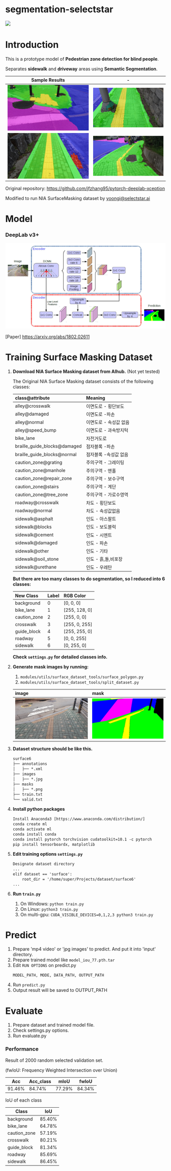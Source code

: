 # segmentation-selectstar

![](https://media.giphy.com/media/S7KnEAj0ZYpXeDLLuJ/giphy.gif)

# Introduction

This is a prototype model of **Pedestrian zone detection for blind people**.

Separates **sidewalk** and **driveway** areas using **Semantic Segmentation**.

Sample Results | -
--- | ---
![](docs/imgs/MP_SEL_SUR_001453_out.jpg) | ![](docs/imgs/MP_SEL_SUR_001456_out.jpg)
![](docs/imgs/MP_SEL_SUR_001503_out.jpg) | ![](docs/imgs/MP_SEL_SUR_001563_out.jpg)

Original repository: https://github.com/jfzhang95/pytorch-deeplab-xception

Modified to run NIA SurfaceMasking dataset by yoongi@selectstar.ai


# Model

### DeepLab v3+
![](docs/imgs/deeplabv3p.jpg)

[Paper] https://arxiv.org/abs/1802.02611


# Training Surface Masking Dataset

1. **Download NIA Surface Masking dataset from AIhub.** (Not yet tested)

    The Original NIA Surface Masking dataset consists of the following classes:
    
    class@attribute | Meaning
    --- | ---
    alley@crosswalk|이면도로 - 횡단보도
    alley@damaged|이면도로 -파손
    alley@normal|이면도로 - 속성값 없음
    alley@speed_bump|이면도로 - 과속방지턱
    bike_lane|자전거도로
    braille_guide_blocks@damaged|점자블록 -파손
    braille_guide_blocks@normal|점자블록 -속성값 없음
    caution_zone@grating|주의구역 - 그레이팅
    caution_zone@manhole|주의구역 - 맨홀
    caution_zone@repair_zone|주의구역 - 보수구역
    caution_zone@stairs|주의구역 - 계단
    caution_zone@tree_zone|주의구역 - 가로수영역
    roadway@crosswalk|차도 - 횡단보도
    roadway@normal|차도 - 속성값없음
    sidewalk@asphalt|인도 - 아스팔트
    sidewalk@blocks|인도 - 보도블럭
    sidewalk@cement|인도 - 시멘트
    sidewalk@damaged|인도 - 파손
    sidewalk@other|인도 - 기타
    sidewalk@soil_stone|인도 - 흙,돌,비포장
    sidewalk@urethane|인도 - 우레탄
    
    **But there are too many classes to do segmentation, so I reduced into 6 classes:**
    
    New Class | Label | RGB Color
    --- | --- | ---
    background|0|[0, 0, 0]
    bike_lane|1|[255, 128, 0]
    caution_zone|2|[255, 0, 0]
    crosswalk|3|[255, 0, 255]
    guide_block|4|[255, 255, 0]
    roadway|5|[0, 0, 255]
    sidewalk|6|[0, 255, 0]
    
    **Check ```settings.py``` for detailed classes info.**


2. **Generate mask images by running:**
    1. ```modules/utils/surface_dataset_tools/surface_polygon.py```
    2. ```modules/utils/surface_dataset_tools/split_dataset.py```
    
    image | mask
    --- | ---
    ![](docs/imgs/MP_SEL_SUR_001457.jpg)|![](docs/imgs/MP_SEL_SUR_001457.png)
    
3. **Dataset structure should be like this.**
    ```
    surface6
    ├── annotations
    │   ├── *.xml
    ├── images
    │   ├── *.jpg
    ├── masks
    │   ├── *.png
    ├── train.txt
    └── valid.txt
    ```
4. **Install python packages**
    ```
    Install Anaconda3 [https://www.anaconda.com/distribution/]
    conda create ml
    conda activate ml
    conda install conda
    conda install pytorch torchvision cudatoolkit=10.1 -c pytorch
    pip install tensorboardx, matplotlib
    ```
5. **Edit training options ```settings.py```**
    ```
    Designate dataset directory
    ...
    elif dataset == 'surface':
        root_dir = '/home/super/Projects/dataset/surface6'
    ...
    ```
6. **Run ```train.py```**
    1. On Windows: ```python train.py```
    2. On Linux: ```python3 train.py```
    3. On multi-gpu: ```CUDA_VISIBLE_DEVICES=0,1,2,3 python3 train.py```


# Predict
1. Prepare 'mp4 video' or 'jpg images' to predict. And put it into 'input' directory.
2. Prepare trained model like ```model_iou_77.pth.tar```
2. Edit ```RUN OPTIONS``` on predict.py
    ```
    MODEL_PATH, MODE, DATA_PATH, OUTPUT_PATH
    ```
3. Run ```predict.py```
4. Output result will be saved to OUTPUT_PATH


# Evaluate
1. Prepare dataset and trained model file.
2. Check settings.py options.
3. Run evaluate.py

### Performance

Result of 2000 random selected validation set.

(fwIoU: Frequency Weighted Intersection over Union)

Acc | Acc_class | mIoU | fwIoU
--- | --- | --- | ---
91.46% | 84.74% | 77.29% | 84.34%

IoU of each class

Class | IoU
--- | ---
background|85.40%
bike_lane|64.78%
caution_zone|57.19%
crosswalk|80.21%
guide_block|81.34%
roadway|85.69%
sidewalk|86.45%
